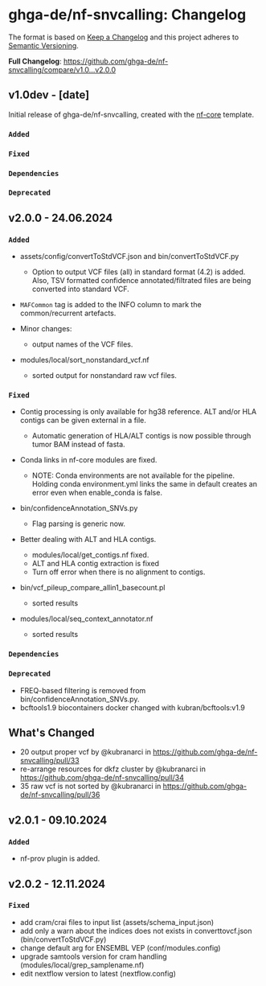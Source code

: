 # ghga-de/nf-snvcalling: Changelog

The format is based on [Keep a Changelog](https://keepachangelog.com/en/1.0.0/)
and this project adheres to [Semantic Versioning](https://semver.org/spec/v2.0.0.html).

**Full Changelog**: https://github.com/ghga-de/nf-snvcalling/compare/v1.0...v2.0.0
## v1.0dev - [date]

Initial release of ghga-de/nf-snvcalling, created with the [nf-core](https://nf-co.re/) template.

### `Added`

### `Fixed`

### `Dependencies`

### `Deprecated`

## v2.0.0 - 24.06.2024

### `Added`

- assets/config/convertToStdVCF.json and bin/convertToStdVCF.py 
    - Option to output VCF files (all) in standard format (4.2) is added. Also, TSV formatted confidence annotated/filtrated files are being converted into standard VCF.

- `MAFCommon` tag is added to the INFO column to mark the common/recurrent artefacts.

- Minor changes: 
    - output names of the VCF files.

- modules/local/sort_nonstandard_vcf.nf
    - sorted output for nonstandard raw vcf files. 
    
### `Fixed`

- Contig processing is only available for hg38 reference. ALT and/or HLA contigs can be given external in a file. 
    - Automatic generation of HLA/ALT contigs is now possible through tumor BAM instead of fasta.

- Conda links in nf-core modules are fixed. 
    - NOTE: Conda environments are not available for the pipeline. Holding conda environment.yml links the same in default creates an error even when enable_conda is false.  

- bin/confidenceAnnotation_SNVs.py
    - Flag parsing is generic now. 

- Better dealing with ALT and HLA contigs. 
   - modules/local/get_contigs.nf fixed.
   - ALT and HLA contig extraction is fixed 
   - Turn off error when there is no alignment to contigs.

- bin/vcf_pileup_compare_allin1_basecount.pl 
   - sorted results

- modules/local/seq_context_annotator.nf
   - sorted results
   
### `Dependencies`

### `Deprecated`

- FREQ-based filtering is removed from bin/confidenceAnnotation_SNVs.py.
- bcftools1.9 biocontainers docker changed with kubran/bcftools:v1.9

## What's Changed
* 20 output proper vcf by @kubranarci in https://github.com/ghga-de/nf-snvcalling/pull/33
* re-arrange resources for dkfz cluster by @kubranarci in https://github.com/ghga-de/nf-snvcalling/pull/34
* 35 raw vcf is not sorted by @kubranarci in https://github.com/ghga-de/nf-snvcalling/pull/36


## v2.0.1 - 09.10.2024

### `Added`
 - nf-prov plugin is added.

## v2.0.2 - 12.11.2024

### `Fixed`
- add cram/crai files to input list (assets/schema_input.json)
- add only a warn about the indices does not exists in converttovcf.json (bin/convertToStdVCF.py)
- change default arg for ENSEMBL VEP (conf/modules.config)
- upgrade samtools version for cram handling (modules/local/grep_samplename.nf)
- edit nextflow version to latest (nextflow.config)